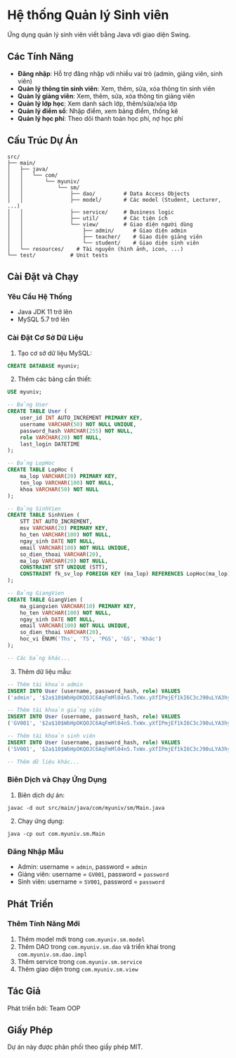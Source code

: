 # Hệ thống Quản lý Sinh viên

Ứng dụng quản lý sinh viên viết bằng Java với giao diện Swing.

## Các Tính Năng

- **Đăng nhập**: Hỗ trợ đăng nhập với nhiều vai trò (admin, giảng viên, sinh viên)
- **Quản lý thông tin sinh viên**: Xem, thêm, sửa, xóa thông tin sinh viên
- **Quản lý giảng viên**: Xem, thêm, sửa, xóa thông tin giảng viên
- **Quản lý lớp học**: Xem danh sách lớp, thêm/sửa/xóa lớp
- **Quản lý điểm số**: Nhập điểm, xem bảng điểm, thống kê
- **Quản lý học phí**: Theo dõi thanh toán học phí, nợ học phí

## Cấu Trúc Dự Án

```
src/
├── main/
│   ├── java/
│   │   └── com/
│   │       └── myuniv/
│   │           └── sm/
│   │               ├── dao/         # Data Access Objects
│   │               ├── model/       # Các model (Student, Lecturer, ...)
│   │               ├── service/     # Business logic 
│   │               ├── util/        # Các tiện ích
│   │               └── view/        # Giao diện người dùng
│   │                   ├── admin/      # Giao diện admin
│   │                   ├── teacher/    # Giao diện giảng viên
│   │                   └── student/    # Giao diện sinh viên
│   └── resources/    # Tài nguyên (hình ảnh, icon, ...)
└── test/           # Unit tests
```

## Cài Đặt và Chạy

### Yêu Cầu Hệ Thống

- Java JDK 11 trở lên
- MySQL 5.7 trở lên

### Cài Đặt Cơ Sở Dữ Liệu

1. Tạo cơ sở dữ liệu MySQL:

```sql
CREATE DATABASE myuniv;
```

2. Thêm các bảng cần thiết:

```sql
USE myuniv;

-- Bảng User
CREATE TABLE User (
    user_id INT AUTO_INCREMENT PRIMARY KEY,
    username VARCHAR(50) NOT NULL UNIQUE,
    password_hash VARCHAR(255) NOT NULL,
    role VARCHAR(20) NOT NULL,
    last_login DATETIME
);

-- Bảng LopHoc
CREATE TABLE LopHoc (
    ma_lop VARCHAR(20) PRIMARY KEY,
    ten_lop VARCHAR(100) NOT NULL,
    khoa VARCHAR(50) NOT NULL
);

-- Bảng SinhVien
CREATE TABLE SinhVien (
    STT INT AUTO_INCREMENT,
    msv VARCHAR(20) PRIMARY KEY,
    ho_ten VARCHAR(100) NOT NULL,
    ngay_sinh DATE NOT NULL,
    email VARCHAR(100) NOT NULL UNIQUE,
    so_dien_thoai VARCHAR(20),
    ma_lop VARCHAR(20) NOT NULL,
    CONSTRAINT STT UNIQUE (STT),
    CONSTRAINT fk_sv_lop FOREIGN KEY (ma_lop) REFERENCES LopHoc(ma_lop) ON UPDATE CASCADE
);

-- Bảng GiangVien
CREATE TABLE GiangVien (
    ma_giangvien VARCHAR(10) PRIMARY KEY,
    ho_ten VARCHAR(100) NOT NULL,
    ngay_sinh DATE NOT NULL,
    email VARCHAR(100) NOT NULL UNIQUE,
    so_dien_thoai VARCHAR(20),
    hoc_vi ENUM('Ths', 'TS', 'PGS', 'GS', 'Khác')
);

-- Các bảng khác...
```

3. Thêm dữ liệu mẫu:

```sql
-- Thêm tài khoản admin
INSERT INTO User (username, password_hash, role) VALUES 
('admin', '$2a$10$WbHpOKQOJC6AqFmMl04n5.TxWx.yXfIPmjEf1kI6C3cJ90uLYA3hy', 'admin');

-- Thêm tài khoản giảng viên
INSERT INTO User (username, password_hash, role) VALUES 
('GV001', '$2a$10$WbHpOKQOJC6AqFmMl04n5.TxWx.yXfIPmjEf1kI6C3cJ90uLYA3hy', 'giangvien');

-- Thêm tài khoản sinh viên
INSERT INTO User (username, password_hash, role) VALUES 
('SV001', '$2a$10$WbHpOKQOJC6AqFmMl04n5.TxWx.yXfIPmjEf1kI6C3cJ90uLYA3hy', 'sinhvien');

-- Thêm dữ liệu khác...
```

### Biên Dịch và Chạy Ứng Dụng

1. Biên dịch dự án:

```
javac -d out src/main/java/com/myuniv/sm/Main.java
```

2. Chạy ứng dụng:

```
java -cp out com.myuniv.sm.Main
```

### Đăng Nhập Mẫu

- Admin: username = `admin`, password = `admin`
- Giảng viên: username = `GV001`, password = `password`
- Sinh viên: username = `SV001`, password = `password`

## Phát Triển

### Thêm Tính Năng Mới

1. Thêm model mới trong `com.myuniv.sm.model`
2. Thêm DAO trong `com.myuniv.sm.dao` và triển khai trong `com.myuniv.sm.dao.impl`
3. Thêm service trong `com.myuniv.sm.service`
4. Thêm giao diện trong `com.myuniv.sm.view`

## Tác Giả

Phát triển bởi: Team OOP

## Giấy Phép

Dự án này được phân phối theo giấy phép MIT.